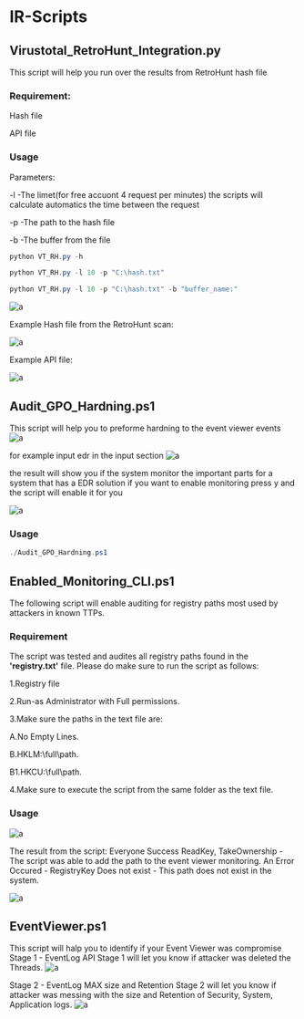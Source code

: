 # IR-Scripts

## Virustotal_RetroHunt_Integration.py
This script will help you run over the results from RetroHunt hash file 

### Requirement:

Hash file

API file 
### Usage

Parameters:

-l -The limet(for free accuont 4 request per minutes) the scripts will calculate automatics the time between the request

-p -The path to the hash file

-b -The buffer from the file

```powershell
python VT_RH.py -h
```
```powershell
python VT_RH.py -l 10 -p "C:\hash.txt"
```
```powershell
python VT_RH.py -l 10 -p "C:\hash.txt" -b "buffer_name:"
```
![a](https://github.com/ghosts621/IR-Scripts/blob/main/image/VT2.png)

Example Hash file from the RetroHunt scan:

![a](https://github.com/ghosts621/IR-Scripts/blob/main/image/VT5.png)

Example API file:

![a](https://github.com/ghosts621/IR-Scripts/blob/main/image/VT6.png)


## Audit_GPO_Hardning.ps1
 This script will help you to preforme hardning to the event viewer events
![a](https://github.com/ghosts621/IR-Scripts/blob/main/image/main.png)

 for example input edr in the input section 
![a](https://github.com/ghosts621/IR-Scripts/blob/main/image/edr.png)

 the result will show you if the system monitor the important parts for a system that has a EDR solution
 if you want to enable monitoring press y and the script will enable it for you 

![a](https://github.com/ghosts621/IR-Scripts/blob/main/image/edr1.png)

### Usage

```powershell
./Audit_GPO_Hardning.ps1
```


## Enabled_Monitoring_CLI.ps1
 The following script will enable auditing for registry paths most used by attackers in known TTPs.

### Requirement

The script was tested and audites all registry paths found in the **'registry.txt'** file.
Please do make sure to run the script as follows:

1.Registry file

2.Run-as Administrator with Full permissions.

3.Make sure the paths in the text file are:

A.No Empty Lines.

B.HKLM:\full\path.

B1.HKCU:\full\path.

4.Make sure to execute the script from the same folder as the text file.


### Usage

![a](https://github.com/ghosts621/IR-Scripts/blob/main/image/registry_main.png)

 The result from the script:
 Everyone Success  ReadKey, TakeOwnership - The script was able to add the path to the event viewer monitoring.
 An Error Occured - RegistryKey Does not exist - This path does not exist in the system.

![a](https://github.com/ghosts621/IR-Scripts/blob/main/image/registry_Result.png)

## EventViewer.ps1
This script will halp you to identify if your Event Viewer was compromise
Stage 1 - EventLog API
Stage 1 will let you know if attacker was deleted the Threads.
![a](https://github.com/ghosts621/IR-Scripts/blob/main/image/EventV_stage1.png)

Stage 2 - EventLog MAX size and Retention
Stage 2 will let you know if attacker was messing with the size and Retention of Security, System, Application logs.
![a](https://github.com/ghosts621/IR-Scripts/blob/main/image/EventV_stage2.png)





